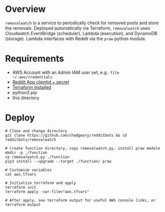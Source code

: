 # Overview
`removalwatch` is a service to periodically check for removed posts and store the removals. Deployed automatically via Terraform, `removalwatch` uses Cloudwatch EventBridge (scheduler), Lambda (execution), and DynamoDB (storage). Lambda interfaces with Reddit via the `praw` python module.

# Requirements
- AWS Account with an Admin IAM user set, e.g.: `file ~/.aws/credentials`
- [Reddit App clientid + secret](https://github.com/reddit-archive/reddit/wiki/OAuth2-Quick-Start-Example#first-steps)
- [Terraform installed](https://www.terraform.io/downloads.html)
- python3 pip
- this directory

# Deploy
```
# Clone and change directory
git clone https://github.com/chadgeary/redditbots && cd redditbots/removalwatch

# Create function directory, copy removalwatch.py, install praw module
mkdir -p ./function
cp removalwatch.py ./function
pip3 install --upgrade --target ./function/ praw

# Customize variables
cat aws.tfvars

# Initialize terraform and apply
terraform init
terraform apply -var-file="aws.tfvars"

# After apply, see terraform output for useful AWS console links, or
terraform output
```
